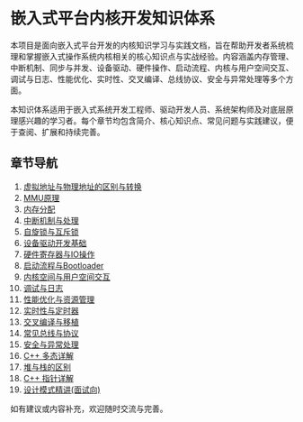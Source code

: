 # 嵌入式平台内核开发知识体系

本项目是面向嵌入式平台开发的内核知识学习与实践文档，旨在帮助开发者系统梳理和掌握嵌入式操作系统内核相关的核心知识点与实战经验。内容涵盖内存管理、中断机制、同步与并发、设备驱动、硬件操作、启动流程、内核与用户空间交互、调试与日志、性能优化、实时性、交叉编译、总线协议、安全与异常处理等多个方面。

本知识体系适用于嵌入式系统开发工程师、驱动开发人员、系统架构师及对底层原理感兴趣的学习者。每个章节均包含简介、核心知识点、常见问题与实践建议，便于查阅、扩展和持续完善。

## 章节导航

1. [虚拟地址与物理地址的区别与转换](01-虚拟地址与物理地址的区别与转换.md)
2. [MMU原理](02-MMU原理.md)
3. [内存分配](03-内存分配.md)
4. [中断机制与处理](04-中断机制与处理.md)
5. [自旋锁与互斥锁](05-自旋锁与互斥锁.md)
6. [设备驱动开发基础](06-设备驱动开发基础.md)
7. [硬件寄存器与IO操作](07-硬件寄存器与IO操作.md)
8. [启动流程与Bootloader](08-启动流程与Bootloader.md)
9. [内核空间与用户空间交互](09-内核空间与用户空间交互.md)
10. [调试与日志](10-调试与日志.md)
11. [性能优化与资源管理](11-性能优化与资源管理.md)
12. [实时性与定时器](12-实时性与定时器.md)
13. [交叉编译与移植](13-交叉编译与移植.md)
14. [常见总线与协议](14-常见总线与协议.md)
15. [安全与异常处理](15-安全与异常处理.md)
16. [C++ 多态详解](16-CPP多态详解.md)
17. [堆与栈的区别](17-堆与栈的区别.md)
18. [C++ 指针详解](18-CPP指针详解.md)
19. [设计模式精讲(面试向)](19-设计模式精讲(面试向).md)

如有建议或内容补充，欢迎随时交流与完善。
